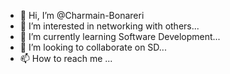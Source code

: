 - 👋 Hi, I’m @Charmain-Bonareri
- 👀 I’m interested in networking with others...
- 🌱 I’m currently learning Software Development...
- 💞️ I’m looking to collaborate on SD...
- 📫 How to reach me ...

<!---
Charmain-Bonareri/Charmain-Bonareri is a ✨ special ✨ repository because its `README.md` (this file) appears on your GitHub profile.
You can click the Preview link to take a look at your changes.
--->
